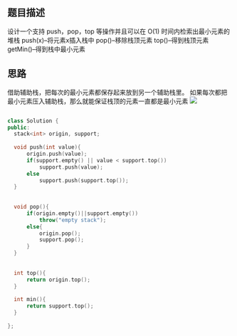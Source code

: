 ## 题目描述
设计一个支持 push，pop，top 等操作并且可以在 O(1) 时间内检索出最小元素的堆栈
push(x)–将元素x插入栈中
pop()–移除栈顶元素
top()–得到栈顶元素
getMin()–得到栈中最小元素

## 思路
借助辅助栈，把每次的最小元素都保存起来放到另一个辅助栈里。
如果每次都把最小元素压入辅助栈，那么就能保证栈顶的元素一直都是最小元素
![](https://images2015.cnblogs.com/blog/381412/201509/381412-20150902002211263-1563001427.jpg)

```c++

class Solution {
public:
  stack<int> origin, support;
  
  void push(int value){
      origin.push(value);
      if(support.empty() || value < support.top())
          support.push(value);
      else
          support.push(support.top());
  }
  
  
  void pop(){
      if(origin.empty()||support.empty())
          throw("empty stack");
      else{
          origin.pop();
          support.pop();
      }          
  }
  
  
  int top(){
      return origin.top();
  }
  
  int min(){
      return support.top();
  }
  
};
```
